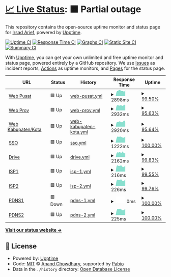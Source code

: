 # [📈 Live Status](https://irsadarief.github.io/uptime): <!--live status--> **🟧 Partial outage**

This repository contains the open-source uptime monitor and status page for [Irsad Arief](https://irsadarief.github.io/uptime), powered by [Upptime](https://github.com/upptime/upptime).

[![Uptime CI](https://github.com/irsadarief/uptime/workflows/Uptime%20CI/badge.svg)](https://github.com/irsadarief/uptime/actions?query=workflow%3A%22Uptime+CI%22)
[![Response Time CI](https://github.com/irsadarief/uptime/workflows/Response%20Time%20CI/badge.svg)](https://github.com/irsadarief/uptime/actions?query=workflow%3A%22Response+Time+CI%22)
[![Graphs CI](https://github.com/irsadarief/uptime/workflows/Graphs%20CI/badge.svg)](https://github.com/irsadarief/uptime/actions?query=workflow%3A%22Graphs+CI%22)
[![Static Site CI](https://github.com/irsadarief/uptime/workflows/Static%20Site%20CI/badge.svg)](https://github.com/irsadarief/uptime/actions?query=workflow%3A%22Static+Site+CI%22)
[![Summary CI](https://github.com/irsadarief/uptime/workflows/Summary%20CI/badge.svg)](https://github.com/irsadarief/uptime/actions?query=workflow%3A%22Summary+CI%22)

With [Upptime](https://upptime.js.org), you can get your own unlimited and free uptime monitor and status page, powered entirely by a GitHub repository. We use [Issues](https://github.com/irsadarief/uptime/issues) as incident reports, [Actions](https://github.com/irsadarief/uptime/actions) as uptime monitors, and [Pages](https://irsadarief.github.io/uptime) for the status page.

<!--start: status pages-->
<!-- This summary is generated by Upptime (https://github.com/upptime/upptime) -->
<!-- Do not edit this manually, your changes will be overwritten -->
<!-- prettier-ignore -->
| URL | Status | History | Response Time | Uptime |
| --- | ------ | ------- | ------------- | ------ |
| <img alt="" src="https://icons.duckduckgo.com/ip3/www.bps.go.id.ico" height="13"> [Web Pusat](https://www.bps.go.id) | 🟩 Up | [web-pusat.yml](https://github.com/irsadarief/uptime/commits/HEAD/history/web-pusat.yml) | <details><summary><img alt="Response time graph" src="./graphs/web-pusat/response-time-week.png" height="20"> 2898ms</summary><br><a href="https://irsadarief.github.io/uptime/history/web-pusat"><img alt="Response time 3745" src="https://img.shields.io/endpoint?url=https%3A%2F%2Fraw.githubusercontent.com%2Firsadarief%2Fuptime%2FHEAD%2Fapi%2Fweb-pusat%2Fresponse-time.json"></a><br><a href="https://irsadarief.github.io/uptime/history/web-pusat"><img alt="24-hour response time 2821" src="https://img.shields.io/endpoint?url=https%3A%2F%2Fraw.githubusercontent.com%2Firsadarief%2Fuptime%2FHEAD%2Fapi%2Fweb-pusat%2Fresponse-time-day.json"></a><br><a href="https://irsadarief.github.io/uptime/history/web-pusat"><img alt="7-day response time 2898" src="https://img.shields.io/endpoint?url=https%3A%2F%2Fraw.githubusercontent.com%2Firsadarief%2Fuptime%2FHEAD%2Fapi%2Fweb-pusat%2Fresponse-time-week.json"></a><br><a href="https://irsadarief.github.io/uptime/history/web-pusat"><img alt="30-day response time 3436" src="https://img.shields.io/endpoint?url=https%3A%2F%2Fraw.githubusercontent.com%2Firsadarief%2Fuptime%2FHEAD%2Fapi%2Fweb-pusat%2Fresponse-time-month.json"></a><br><a href="https://irsadarief.github.io/uptime/history/web-pusat"><img alt="1-year response time 3745" src="https://img.shields.io/endpoint?url=https%3A%2F%2Fraw.githubusercontent.com%2Firsadarief%2Fuptime%2FHEAD%2Fapi%2Fweb-pusat%2Fresponse-time-year.json"></a></details> | <details><summary><a href="https://irsadarief.github.io/uptime/history/web-pusat">99.50%</a></summary><a href="https://irsadarief.github.io/uptime/history/web-pusat"><img alt="All-time uptime 97.92%" src="https://img.shields.io/endpoint?url=https%3A%2F%2Fraw.githubusercontent.com%2Firsadarief%2Fuptime%2FHEAD%2Fapi%2Fweb-pusat%2Fuptime.json"></a><br><a href="https://irsadarief.github.io/uptime/history/web-pusat"><img alt="24-hour uptime 100.00%" src="https://img.shields.io/endpoint?url=https%3A%2F%2Fraw.githubusercontent.com%2Firsadarief%2Fuptime%2FHEAD%2Fapi%2Fweb-pusat%2Fuptime-day.json"></a><br><a href="https://irsadarief.github.io/uptime/history/web-pusat"><img alt="7-day uptime 99.50%" src="https://img.shields.io/endpoint?url=https%3A%2F%2Fraw.githubusercontent.com%2Firsadarief%2Fuptime%2FHEAD%2Fapi%2Fweb-pusat%2Fuptime-week.json"></a><br><a href="https://irsadarief.github.io/uptime/history/web-pusat"><img alt="30-day uptime 99.85%" src="https://img.shields.io/endpoint?url=https%3A%2F%2Fraw.githubusercontent.com%2Firsadarief%2Fuptime%2FHEAD%2Fapi%2Fweb-pusat%2Fuptime-month.json"></a><br><a href="https://irsadarief.github.io/uptime/history/web-pusat"><img alt="1-year uptime 97.92%" src="https://img.shields.io/endpoint?url=https%3A%2F%2Fraw.githubusercontent.com%2Firsadarief%2Fuptime%2FHEAD%2Fapi%2Fweb-pusat%2Fuptime-year.json"></a></details>
| <img alt="" src="https://icons.duckduckgo.com/ip3/jatim.bps.go.id.ico" height="13"> [Web Prov](https://jatim.bps.go.id) | 🟩 Up | [web-prov.yml](https://github.com/irsadarief/uptime/commits/HEAD/history/web-prov.yml) | <details><summary><img alt="Response time graph" src="./graphs/web-prov/response-time-week.png" height="20"> 2932ms</summary><br><a href="https://irsadarief.github.io/uptime/history/web-prov"><img alt="Response time 3471" src="https://img.shields.io/endpoint?url=https%3A%2F%2Fraw.githubusercontent.com%2Firsadarief%2Fuptime%2FHEAD%2Fapi%2Fweb-prov%2Fresponse-time.json"></a><br><a href="https://irsadarief.github.io/uptime/history/web-prov"><img alt="24-hour response time 3451" src="https://img.shields.io/endpoint?url=https%3A%2F%2Fraw.githubusercontent.com%2Firsadarief%2Fuptime%2FHEAD%2Fapi%2Fweb-prov%2Fresponse-time-day.json"></a><br><a href="https://irsadarief.github.io/uptime/history/web-prov"><img alt="7-day response time 2932" src="https://img.shields.io/endpoint?url=https%3A%2F%2Fraw.githubusercontent.com%2Firsadarief%2Fuptime%2FHEAD%2Fapi%2Fweb-prov%2Fresponse-time-week.json"></a><br><a href="https://irsadarief.github.io/uptime/history/web-prov"><img alt="30-day response time 3083" src="https://img.shields.io/endpoint?url=https%3A%2F%2Fraw.githubusercontent.com%2Firsadarief%2Fuptime%2FHEAD%2Fapi%2Fweb-prov%2Fresponse-time-month.json"></a><br><a href="https://irsadarief.github.io/uptime/history/web-prov"><img alt="1-year response time 3471" src="https://img.shields.io/endpoint?url=https%3A%2F%2Fraw.githubusercontent.com%2Firsadarief%2Fuptime%2FHEAD%2Fapi%2Fweb-prov%2Fresponse-time-year.json"></a></details> | <details><summary><a href="https://irsadarief.github.io/uptime/history/web-prov">95.63%</a></summary><a href="https://irsadarief.github.io/uptime/history/web-prov"><img alt="All-time uptime 99.38%" src="https://img.shields.io/endpoint?url=https%3A%2F%2Fraw.githubusercontent.com%2Firsadarief%2Fuptime%2FHEAD%2Fapi%2Fweb-prov%2Fuptime.json"></a><br><a href="https://irsadarief.github.io/uptime/history/web-prov"><img alt="24-hour uptime 72.86%" src="https://img.shields.io/endpoint?url=https%3A%2F%2Fraw.githubusercontent.com%2Firsadarief%2Fuptime%2FHEAD%2Fapi%2Fweb-prov%2Fuptime-day.json"></a><br><a href="https://irsadarief.github.io/uptime/history/web-prov"><img alt="7-day uptime 95.63%" src="https://img.shields.io/endpoint?url=https%3A%2F%2Fraw.githubusercontent.com%2Firsadarief%2Fuptime%2FHEAD%2Fapi%2Fweb-prov%2Fuptime-week.json"></a><br><a href="https://irsadarief.github.io/uptime/history/web-prov"><img alt="30-day uptime 98.95%" src="https://img.shields.io/endpoint?url=https%3A%2F%2Fraw.githubusercontent.com%2Firsadarief%2Fuptime%2FHEAD%2Fapi%2Fweb-prov%2Fuptime-month.json"></a><br><a href="https://irsadarief.github.io/uptime/history/web-prov"><img alt="1-year uptime 99.38%" src="https://img.shields.io/endpoint?url=https%3A%2F%2Fraw.githubusercontent.com%2Firsadarief%2Fuptime%2FHEAD%2Fapi%2Fweb-prov%2Fuptime-year.json"></a></details>
| <img alt="" src="https://icons.duckduckgo.com/ip3/jemberkab.bps.go.id.ico" height="13"> [Web Kabupaten/Kota](https://jemberkab.bps.go.id) | 🟩 Up | [web-kabupaten-kota.yml](https://github.com/irsadarief/uptime/commits/HEAD/history/web-kabupaten-kota.yml) | <details><summary><img alt="Response time graph" src="./graphs/web-kabupaten-kota/response-time-week.png" height="20"> 2920ms</summary><br><a href="https://irsadarief.github.io/uptime/history/web-kabupaten-kota"><img alt="Response time 3499" src="https://img.shields.io/endpoint?url=https%3A%2F%2Fraw.githubusercontent.com%2Firsadarief%2Fuptime%2FHEAD%2Fapi%2Fweb-kabupaten-kota%2Fresponse-time.json"></a><br><a href="https://irsadarief.github.io/uptime/history/web-kabupaten-kota"><img alt="24-hour response time 3593" src="https://img.shields.io/endpoint?url=https%3A%2F%2Fraw.githubusercontent.com%2Firsadarief%2Fuptime%2FHEAD%2Fapi%2Fweb-kabupaten-kota%2Fresponse-time-day.json"></a><br><a href="https://irsadarief.github.io/uptime/history/web-kabupaten-kota"><img alt="7-day response time 2920" src="https://img.shields.io/endpoint?url=https%3A%2F%2Fraw.githubusercontent.com%2Firsadarief%2Fuptime%2FHEAD%2Fapi%2Fweb-kabupaten-kota%2Fresponse-time-week.json"></a><br><a href="https://irsadarief.github.io/uptime/history/web-kabupaten-kota"><img alt="30-day response time 2861" src="https://img.shields.io/endpoint?url=https%3A%2F%2Fraw.githubusercontent.com%2Firsadarief%2Fuptime%2FHEAD%2Fapi%2Fweb-kabupaten-kota%2Fresponse-time-month.json"></a><br><a href="https://irsadarief.github.io/uptime/history/web-kabupaten-kota"><img alt="1-year response time 3499" src="https://img.shields.io/endpoint?url=https%3A%2F%2Fraw.githubusercontent.com%2Firsadarief%2Fuptime%2FHEAD%2Fapi%2Fweb-kabupaten-kota%2Fresponse-time-year.json"></a></details> | <details><summary><a href="https://irsadarief.github.io/uptime/history/web-kabupaten-kota">95.64%</a></summary><a href="https://irsadarief.github.io/uptime/history/web-kabupaten-kota"><img alt="All-time uptime 99.32%" src="https://img.shields.io/endpoint?url=https%3A%2F%2Fraw.githubusercontent.com%2Firsadarief%2Fuptime%2FHEAD%2Fapi%2Fweb-kabupaten-kota%2Fuptime.json"></a><br><a href="https://irsadarief.github.io/uptime/history/web-kabupaten-kota"><img alt="24-hour uptime 72.87%" src="https://img.shields.io/endpoint?url=https%3A%2F%2Fraw.githubusercontent.com%2Firsadarief%2Fuptime%2FHEAD%2Fapi%2Fweb-kabupaten-kota%2Fuptime-day.json"></a><br><a href="https://irsadarief.github.io/uptime/history/web-kabupaten-kota"><img alt="7-day uptime 95.64%" src="https://img.shields.io/endpoint?url=https%3A%2F%2Fraw.githubusercontent.com%2Firsadarief%2Fuptime%2FHEAD%2Fapi%2Fweb-kabupaten-kota%2Fuptime-week.json"></a><br><a href="https://irsadarief.github.io/uptime/history/web-kabupaten-kota"><img alt="30-day uptime 98.78%" src="https://img.shields.io/endpoint?url=https%3A%2F%2Fraw.githubusercontent.com%2Firsadarief%2Fuptime%2FHEAD%2Fapi%2Fweb-kabupaten-kota%2Fuptime-month.json"></a><br><a href="https://irsadarief.github.io/uptime/history/web-kabupaten-kota"><img alt="1-year uptime 99.32%" src="https://img.shields.io/endpoint?url=https%3A%2F%2Fraw.githubusercontent.com%2Firsadarief%2Fuptime%2FHEAD%2Fapi%2Fweb-kabupaten-kota%2Fuptime-year.json"></a></details>
| <img alt="" src="https://icons.duckduckgo.com/ip3/sso.bps.go.id.ico" height="13"> [SSO](https://sso.bps.go.id) | 🟩 Up | [sso.yml](https://github.com/irsadarief/uptime/commits/HEAD/history/sso.yml) | <details><summary><img alt="Response time graph" src="./graphs/sso/response-time-week.png" height="20"> 1222ms</summary><br><a href="https://irsadarief.github.io/uptime/history/sso"><img alt="Response time 1546" src="https://img.shields.io/endpoint?url=https%3A%2F%2Fraw.githubusercontent.com%2Firsadarief%2Fuptime%2FHEAD%2Fapi%2Fsso%2Fresponse-time.json"></a><br><a href="https://irsadarief.github.io/uptime/history/sso"><img alt="24-hour response time 1296" src="https://img.shields.io/endpoint?url=https%3A%2F%2Fraw.githubusercontent.com%2Firsadarief%2Fuptime%2FHEAD%2Fapi%2Fsso%2Fresponse-time-day.json"></a><br><a href="https://irsadarief.github.io/uptime/history/sso"><img alt="7-day response time 1222" src="https://img.shields.io/endpoint?url=https%3A%2F%2Fraw.githubusercontent.com%2Firsadarief%2Fuptime%2FHEAD%2Fapi%2Fsso%2Fresponse-time-week.json"></a><br><a href="https://irsadarief.github.io/uptime/history/sso"><img alt="30-day response time 1317" src="https://img.shields.io/endpoint?url=https%3A%2F%2Fraw.githubusercontent.com%2Firsadarief%2Fuptime%2FHEAD%2Fapi%2Fsso%2Fresponse-time-month.json"></a><br><a href="https://irsadarief.github.io/uptime/history/sso"><img alt="1-year response time 1546" src="https://img.shields.io/endpoint?url=https%3A%2F%2Fraw.githubusercontent.com%2Firsadarief%2Fuptime%2FHEAD%2Fapi%2Fsso%2Fresponse-time-year.json"></a></details> | <details><summary><a href="https://irsadarief.github.io/uptime/history/sso">100.00%</a></summary><a href="https://irsadarief.github.io/uptime/history/sso"><img alt="All-time uptime 99.55%" src="https://img.shields.io/endpoint?url=https%3A%2F%2Fraw.githubusercontent.com%2Firsadarief%2Fuptime%2FHEAD%2Fapi%2Fsso%2Fuptime.json"></a><br><a href="https://irsadarief.github.io/uptime/history/sso"><img alt="24-hour uptime 100.00%" src="https://img.shields.io/endpoint?url=https%3A%2F%2Fraw.githubusercontent.com%2Firsadarief%2Fuptime%2FHEAD%2Fapi%2Fsso%2Fuptime-day.json"></a><br><a href="https://irsadarief.github.io/uptime/history/sso"><img alt="7-day uptime 100.00%" src="https://img.shields.io/endpoint?url=https%3A%2F%2Fraw.githubusercontent.com%2Firsadarief%2Fuptime%2FHEAD%2Fapi%2Fsso%2Fuptime-week.json"></a><br><a href="https://irsadarief.github.io/uptime/history/sso"><img alt="30-day uptime 100.00%" src="https://img.shields.io/endpoint?url=https%3A%2F%2Fraw.githubusercontent.com%2Firsadarief%2Fuptime%2FHEAD%2Fapi%2Fsso%2Fuptime-month.json"></a><br><a href="https://irsadarief.github.io/uptime/history/sso"><img alt="1-year uptime 99.55%" src="https://img.shields.io/endpoint?url=https%3A%2F%2Fraw.githubusercontent.com%2Firsadarief%2Fuptime%2FHEAD%2Fapi%2Fsso%2Fuptime-year.json"></a></details>
| <img alt="" src="https://icons.duckduckgo.com/ip3/drive.bps.go.id.ico" height="13"> [Drive](https://drive.bps.go.id) | 🟩 Up | [drive.yml](https://github.com/irsadarief/uptime/commits/HEAD/history/drive.yml) | <details><summary><img alt="Response time graph" src="./graphs/drive/response-time-week.png" height="20"> 2162ms</summary><br><a href="https://irsadarief.github.io/uptime/history/drive"><img alt="Response time 2151" src="https://img.shields.io/endpoint?url=https%3A%2F%2Fraw.githubusercontent.com%2Firsadarief%2Fuptime%2FHEAD%2Fapi%2Fdrive%2Fresponse-time.json"></a><br><a href="https://irsadarief.github.io/uptime/history/drive"><img alt="24-hour response time 1977" src="https://img.shields.io/endpoint?url=https%3A%2F%2Fraw.githubusercontent.com%2Firsadarief%2Fuptime%2FHEAD%2Fapi%2Fdrive%2Fresponse-time-day.json"></a><br><a href="https://irsadarief.github.io/uptime/history/drive"><img alt="7-day response time 2162" src="https://img.shields.io/endpoint?url=https%3A%2F%2Fraw.githubusercontent.com%2Firsadarief%2Fuptime%2FHEAD%2Fapi%2Fdrive%2Fresponse-time-week.json"></a><br><a href="https://irsadarief.github.io/uptime/history/drive"><img alt="30-day response time 2160" src="https://img.shields.io/endpoint?url=https%3A%2F%2Fraw.githubusercontent.com%2Firsadarief%2Fuptime%2FHEAD%2Fapi%2Fdrive%2Fresponse-time-month.json"></a><br><a href="https://irsadarief.github.io/uptime/history/drive"><img alt="1-year response time 2151" src="https://img.shields.io/endpoint?url=https%3A%2F%2Fraw.githubusercontent.com%2Firsadarief%2Fuptime%2FHEAD%2Fapi%2Fdrive%2Fresponse-time-year.json"></a></details> | <details><summary><a href="https://irsadarief.github.io/uptime/history/drive">99.83%</a></summary><a href="https://irsadarief.github.io/uptime/history/drive"><img alt="All-time uptime 99.59%" src="https://img.shields.io/endpoint?url=https%3A%2F%2Fraw.githubusercontent.com%2Firsadarief%2Fuptime%2FHEAD%2Fapi%2Fdrive%2Fuptime.json"></a><br><a href="https://irsadarief.github.io/uptime/history/drive"><img alt="24-hour uptime 100.00%" src="https://img.shields.io/endpoint?url=https%3A%2F%2Fraw.githubusercontent.com%2Firsadarief%2Fuptime%2FHEAD%2Fapi%2Fdrive%2Fuptime-day.json"></a><br><a href="https://irsadarief.github.io/uptime/history/drive"><img alt="7-day uptime 99.83%" src="https://img.shields.io/endpoint?url=https%3A%2F%2Fraw.githubusercontent.com%2Firsadarief%2Fuptime%2FHEAD%2Fapi%2Fdrive%2Fuptime-week.json"></a><br><a href="https://irsadarief.github.io/uptime/history/drive"><img alt="30-day uptime 99.96%" src="https://img.shields.io/endpoint?url=https%3A%2F%2Fraw.githubusercontent.com%2Firsadarief%2Fuptime%2FHEAD%2Fapi%2Fdrive%2Fuptime-month.json"></a><br><a href="https://irsadarief.github.io/uptime/history/drive"><img alt="1-year uptime 99.59%" src="https://img.shields.io/endpoint?url=https%3A%2F%2Fraw.githubusercontent.com%2Firsadarief%2Fuptime%2FHEAD%2Fapi%2Fdrive%2Fuptime-year.json"></a></details>
| <img alt="" src="https://icons.duckduckgo.com/ip3/null.ico" height="13"> [ISP1](203.123.60.248) | 🟩 Up | [isp-1.yml](https://github.com/irsadarief/uptime/commits/HEAD/history/isp-1.yml) | <details><summary><img alt="Response time graph" src="./graphs/isp-1/response-time-week.png" height="20"> 216ms</summary><br><a href="https://irsadarief.github.io/uptime/history/isp-1"><img alt="Response time 220" src="https://img.shields.io/endpoint?url=https%3A%2F%2Fraw.githubusercontent.com%2Firsadarief%2Fuptime%2FHEAD%2Fapi%2Fisp-1%2Fresponse-time.json"></a><br><a href="https://irsadarief.github.io/uptime/history/isp-1"><img alt="24-hour response time 232" src="https://img.shields.io/endpoint?url=https%3A%2F%2Fraw.githubusercontent.com%2Firsadarief%2Fuptime%2FHEAD%2Fapi%2Fisp-1%2Fresponse-time-day.json"></a><br><a href="https://irsadarief.github.io/uptime/history/isp-1"><img alt="7-day response time 216" src="https://img.shields.io/endpoint?url=https%3A%2F%2Fraw.githubusercontent.com%2Firsadarief%2Fuptime%2FHEAD%2Fapi%2Fisp-1%2Fresponse-time-week.json"></a><br><a href="https://irsadarief.github.io/uptime/history/isp-1"><img alt="30-day response time 216" src="https://img.shields.io/endpoint?url=https%3A%2F%2Fraw.githubusercontent.com%2Firsadarief%2Fuptime%2FHEAD%2Fapi%2Fisp-1%2Fresponse-time-month.json"></a><br><a href="https://irsadarief.github.io/uptime/history/isp-1"><img alt="1-year response time 220" src="https://img.shields.io/endpoint?url=https%3A%2F%2Fraw.githubusercontent.com%2Firsadarief%2Fuptime%2FHEAD%2Fapi%2Fisp-1%2Fresponse-time-year.json"></a></details> | <details><summary><a href="https://irsadarief.github.io/uptime/history/isp-1">99.55%</a></summary><a href="https://irsadarief.github.io/uptime/history/isp-1"><img alt="All-time uptime 99.66%" src="https://img.shields.io/endpoint?url=https%3A%2F%2Fraw.githubusercontent.com%2Firsadarief%2Fuptime%2FHEAD%2Fapi%2Fisp-1%2Fuptime.json"></a><br><a href="https://irsadarief.github.io/uptime/history/isp-1"><img alt="24-hour uptime 100.00%" src="https://img.shields.io/endpoint?url=https%3A%2F%2Fraw.githubusercontent.com%2Firsadarief%2Fuptime%2FHEAD%2Fapi%2Fisp-1%2Fuptime-day.json"></a><br><a href="https://irsadarief.github.io/uptime/history/isp-1"><img alt="7-day uptime 99.55%" src="https://img.shields.io/endpoint?url=https%3A%2F%2Fraw.githubusercontent.com%2Firsadarief%2Fuptime%2FHEAD%2Fapi%2Fisp-1%2Fuptime-week.json"></a><br><a href="https://irsadarief.github.io/uptime/history/isp-1"><img alt="30-day uptime 99.90%" src="https://img.shields.io/endpoint?url=https%3A%2F%2Fraw.githubusercontent.com%2Firsadarief%2Fuptime%2FHEAD%2Fapi%2Fisp-1%2Fuptime-month.json"></a><br><a href="https://irsadarief.github.io/uptime/history/isp-1"><img alt="1-year uptime 99.66%" src="https://img.shields.io/endpoint?url=https%3A%2F%2Fraw.githubusercontent.com%2Firsadarief%2Fuptime%2FHEAD%2Fapi%2Fisp-1%2Fuptime-year.json"></a></details>
| <img alt="" src="https://icons.duckduckgo.com/ip3/null.ico" height="13"> [ISP2](203.123.61.248) | 🟩 Up | [isp-2.yml](https://github.com/irsadarief/uptime/commits/HEAD/history/isp-2.yml) | <details><summary><img alt="Response time graph" src="./graphs/isp-2/response-time-week.png" height="20"> 226ms</summary><br><a href="https://irsadarief.github.io/uptime/history/isp-2"><img alt="Response time 235" src="https://img.shields.io/endpoint?url=https%3A%2F%2Fraw.githubusercontent.com%2Firsadarief%2Fuptime%2FHEAD%2Fapi%2Fisp-2%2Fresponse-time.json"></a><br><a href="https://irsadarief.github.io/uptime/history/isp-2"><img alt="24-hour response time 249" src="https://img.shields.io/endpoint?url=https%3A%2F%2Fraw.githubusercontent.com%2Firsadarief%2Fuptime%2FHEAD%2Fapi%2Fisp-2%2Fresponse-time-day.json"></a><br><a href="https://irsadarief.github.io/uptime/history/isp-2"><img alt="7-day response time 226" src="https://img.shields.io/endpoint?url=https%3A%2F%2Fraw.githubusercontent.com%2Firsadarief%2Fuptime%2FHEAD%2Fapi%2Fisp-2%2Fresponse-time-week.json"></a><br><a href="https://irsadarief.github.io/uptime/history/isp-2"><img alt="30-day response time 251" src="https://img.shields.io/endpoint?url=https%3A%2F%2Fraw.githubusercontent.com%2Firsadarief%2Fuptime%2FHEAD%2Fapi%2Fisp-2%2Fresponse-time-month.json"></a><br><a href="https://irsadarief.github.io/uptime/history/isp-2"><img alt="1-year response time 235" src="https://img.shields.io/endpoint?url=https%3A%2F%2Fraw.githubusercontent.com%2Firsadarief%2Fuptime%2FHEAD%2Fapi%2Fisp-2%2Fresponse-time-year.json"></a></details> | <details><summary><a href="https://irsadarief.github.io/uptime/history/isp-2">99.76%</a></summary><a href="https://irsadarief.github.io/uptime/history/isp-2"><img alt="All-time uptime 99.64%" src="https://img.shields.io/endpoint?url=https%3A%2F%2Fraw.githubusercontent.com%2Firsadarief%2Fuptime%2FHEAD%2Fapi%2Fisp-2%2Fuptime.json"></a><br><a href="https://irsadarief.github.io/uptime/history/isp-2"><img alt="24-hour uptime 100.00%" src="https://img.shields.io/endpoint?url=https%3A%2F%2Fraw.githubusercontent.com%2Firsadarief%2Fuptime%2FHEAD%2Fapi%2Fisp-2%2Fuptime-day.json"></a><br><a href="https://irsadarief.github.io/uptime/history/isp-2"><img alt="7-day uptime 99.76%" src="https://img.shields.io/endpoint?url=https%3A%2F%2Fraw.githubusercontent.com%2Firsadarief%2Fuptime%2FHEAD%2Fapi%2Fisp-2%2Fuptime-week.json"></a><br><a href="https://irsadarief.github.io/uptime/history/isp-2"><img alt="30-day uptime 99.91%" src="https://img.shields.io/endpoint?url=https%3A%2F%2Fraw.githubusercontent.com%2Firsadarief%2Fuptime%2FHEAD%2Fapi%2Fisp-2%2Fuptime-month.json"></a><br><a href="https://irsadarief.github.io/uptime/history/isp-2"><img alt="1-year uptime 99.64%" src="https://img.shields.io/endpoint?url=https%3A%2F%2Fraw.githubusercontent.com%2Firsadarief%2Fuptime%2FHEAD%2Fapi%2Fisp-2%2Fuptime-year.json"></a></details>
| <img alt="" src="https://icons.duckduckgo.com/ip3/null.ico" height="13"> [PDNS1](103.225.242.135) | 🟥 Down | [pdns-1.yml](https://github.com/irsadarief/uptime/commits/HEAD/history/pdns-1.yml) | <details><summary><img alt="Response time graph" src="./graphs/pdns-1/response-time-week.png" height="20"> 0ms</summary><br><a href="https://irsadarief.github.io/uptime/history/pdns-1"><img alt="Response time 0" src="https://img.shields.io/endpoint?url=https%3A%2F%2Fraw.githubusercontent.com%2Firsadarief%2Fuptime%2FHEAD%2Fapi%2Fpdns-1%2Fresponse-time.json"></a><br><a href="https://irsadarief.github.io/uptime/history/pdns-1"><img alt="24-hour response time 0" src="https://img.shields.io/endpoint?url=https%3A%2F%2Fraw.githubusercontent.com%2Firsadarief%2Fuptime%2FHEAD%2Fapi%2Fpdns-1%2Fresponse-time-day.json"></a><br><a href="https://irsadarief.github.io/uptime/history/pdns-1"><img alt="7-day response time 0" src="https://img.shields.io/endpoint?url=https%3A%2F%2Fraw.githubusercontent.com%2Firsadarief%2Fuptime%2FHEAD%2Fapi%2Fpdns-1%2Fresponse-time-week.json"></a><br><a href="https://irsadarief.github.io/uptime/history/pdns-1"><img alt="30-day response time 0" src="https://img.shields.io/endpoint?url=https%3A%2F%2Fraw.githubusercontent.com%2Firsadarief%2Fuptime%2FHEAD%2Fapi%2Fpdns-1%2Fresponse-time-month.json"></a><br><a href="https://irsadarief.github.io/uptime/history/pdns-1"><img alt="1-year response time 0" src="https://img.shields.io/endpoint?url=https%3A%2F%2Fraw.githubusercontent.com%2Firsadarief%2Fuptime%2FHEAD%2Fapi%2Fpdns-1%2Fresponse-time-year.json"></a></details> | <details><summary><a href="https://irsadarief.github.io/uptime/history/pdns-1">100.00%</a></summary><a href="https://irsadarief.github.io/uptime/history/pdns-1"><img alt="All-time uptime 100.00%" src="https://img.shields.io/endpoint?url=https%3A%2F%2Fraw.githubusercontent.com%2Firsadarief%2Fuptime%2FHEAD%2Fapi%2Fpdns-1%2Fuptime.json"></a><br><a href="https://irsadarief.github.io/uptime/history/pdns-1"><img alt="24-hour uptime 100.00%" src="https://img.shields.io/endpoint?url=https%3A%2F%2Fraw.githubusercontent.com%2Firsadarief%2Fuptime%2FHEAD%2Fapi%2Fpdns-1%2Fuptime-day.json"></a><br><a href="https://irsadarief.github.io/uptime/history/pdns-1"><img alt="7-day uptime 100.00%" src="https://img.shields.io/endpoint?url=https%3A%2F%2Fraw.githubusercontent.com%2Firsadarief%2Fuptime%2FHEAD%2Fapi%2Fpdns-1%2Fuptime-week.json"></a><br><a href="https://irsadarief.github.io/uptime/history/pdns-1"><img alt="30-day uptime 100.00%" src="https://img.shields.io/endpoint?url=https%3A%2F%2Fraw.githubusercontent.com%2Firsadarief%2Fuptime%2FHEAD%2Fapi%2Fpdns-1%2Fuptime-month.json"></a><br><a href="https://irsadarief.github.io/uptime/history/pdns-1"><img alt="1-year uptime 100.00%" src="https://img.shields.io/endpoint?url=https%3A%2F%2Fraw.githubusercontent.com%2Firsadarief%2Fuptime%2FHEAD%2Fapi%2Fpdns-1%2Fuptime-year.json"></a></details>
| <img alt="" src="https://icons.duckduckgo.com/ip3/null.ico" height="13"> [PDNS2](103.6.34.22) | 🟩 Up | [pdns-2.yml](https://github.com/irsadarief/uptime/commits/HEAD/history/pdns-2.yml) | <details><summary><img alt="Response time graph" src="./graphs/pdns-2/response-time-week.png" height="20"> 225ms</summary><br><a href="https://irsadarief.github.io/uptime/history/pdns-2"><img alt="Response time 236" src="https://img.shields.io/endpoint?url=https%3A%2F%2Fraw.githubusercontent.com%2Firsadarief%2Fuptime%2FHEAD%2Fapi%2Fpdns-2%2Fresponse-time.json"></a><br><a href="https://irsadarief.github.io/uptime/history/pdns-2"><img alt="24-hour response time 246" src="https://img.shields.io/endpoint?url=https%3A%2F%2Fraw.githubusercontent.com%2Firsadarief%2Fuptime%2FHEAD%2Fapi%2Fpdns-2%2Fresponse-time-day.json"></a><br><a href="https://irsadarief.github.io/uptime/history/pdns-2"><img alt="7-day response time 225" src="https://img.shields.io/endpoint?url=https%3A%2F%2Fraw.githubusercontent.com%2Firsadarief%2Fuptime%2FHEAD%2Fapi%2Fpdns-2%2Fresponse-time-week.json"></a><br><a href="https://irsadarief.github.io/uptime/history/pdns-2"><img alt="30-day response time 231" src="https://img.shields.io/endpoint?url=https%3A%2F%2Fraw.githubusercontent.com%2Firsadarief%2Fuptime%2FHEAD%2Fapi%2Fpdns-2%2Fresponse-time-month.json"></a><br><a href="https://irsadarief.github.io/uptime/history/pdns-2"><img alt="1-year response time 236" src="https://img.shields.io/endpoint?url=https%3A%2F%2Fraw.githubusercontent.com%2Firsadarief%2Fuptime%2FHEAD%2Fapi%2Fpdns-2%2Fresponse-time-year.json"></a></details> | <details><summary><a href="https://irsadarief.github.io/uptime/history/pdns-2">100.00%</a></summary><a href="https://irsadarief.github.io/uptime/history/pdns-2"><img alt="All-time uptime 99.41%" src="https://img.shields.io/endpoint?url=https%3A%2F%2Fraw.githubusercontent.com%2Firsadarief%2Fuptime%2FHEAD%2Fapi%2Fpdns-2%2Fuptime.json"></a><br><a href="https://irsadarief.github.io/uptime/history/pdns-2"><img alt="24-hour uptime 100.00%" src="https://img.shields.io/endpoint?url=https%3A%2F%2Fraw.githubusercontent.com%2Firsadarief%2Fuptime%2FHEAD%2Fapi%2Fpdns-2%2Fuptime-day.json"></a><br><a href="https://irsadarief.github.io/uptime/history/pdns-2"><img alt="7-day uptime 100.00%" src="https://img.shields.io/endpoint?url=https%3A%2F%2Fraw.githubusercontent.com%2Firsadarief%2Fuptime%2FHEAD%2Fapi%2Fpdns-2%2Fuptime-week.json"></a><br><a href="https://irsadarief.github.io/uptime/history/pdns-2"><img alt="30-day uptime 98.72%" src="https://img.shields.io/endpoint?url=https%3A%2F%2Fraw.githubusercontent.com%2Firsadarief%2Fuptime%2FHEAD%2Fapi%2Fpdns-2%2Fuptime-month.json"></a><br><a href="https://irsadarief.github.io/uptime/history/pdns-2"><img alt="1-year uptime 99.41%" src="https://img.shields.io/endpoint?url=https%3A%2F%2Fraw.githubusercontent.com%2Firsadarief%2Fuptime%2FHEAD%2Fapi%2Fpdns-2%2Fuptime-year.json"></a></details>

<!--end: status pages-->

[**Visit our status website →**](https://irsadarief.github.io/uptime)

## 📄 License

- Powered by: [Upptime](https://github.com/upptime/upptime)
- Code: [MIT](./LICENSE) © [Anand Chowdhary](https://anandchowdhary.com), supported by [Pabio](https://pabio.com)
- Data in the `./history` directory: [Open Database License](https://opendatacommons.org/licenses/odbl/1-0/)
